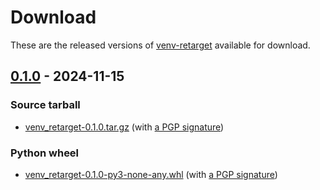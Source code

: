 <!--
SPDX-FileCopyrightText: Peter Pentchev <roam@ringlet.net>
SPDX-License-Identifier: BSD-2-Clause
-->

# Download

These are the released versions of [venv-retarget](index.md) available for download.

## [0.1.0] - 2024-11-15

### Source tarball

- [venv_retarget-0.1.0.tar.gz](https://devel.ringlet.net/files/sys/venv-retarget/venv_retarget-0.1.0.tar.gz)
  (with [a PGP signature](https://devel.ringlet.net/files/sys/venv-retarget/venv_retarget-0.1.0.tar.gz.asc))

### Python wheel

- [venv_retarget-0.1.0-py3-none-any.whl](https://devel.ringlet.net/files/sys/venv-retarget/venv_retarget-0.1.0-py3-none-any.whl)
  (with [a PGP signature](https://devel.ringlet.net/files/sys/venv-retarget/venv_retarget-0.1.0-py3-none-any.whl.asc))

[0.1.0]: https://gitlab.com/ppentchev/venv-retarget/-/tags/release%2F0.1.0
